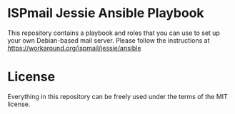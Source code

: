 # ISPmail Jessie Ansible Playbook #

This repository contains a playbook and roles that you can use to set up your own Debian-based mail server. Please follow the instructions at https://workaround.org/ispmail/jessie/ansible

# License #

Everything in this repository can be freely used under the terms of the MIT license.

